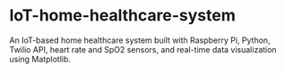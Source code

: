 # IoT-home-healthcare-system
An IoT-based home healthcare system built with Raspberry Pi, Python, Twilio API, heart rate and SpO2 sensors, and real-time data visualization using Matplotlib.
